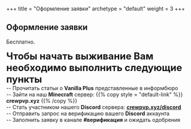 +++
title = "Оформление заявки"
archetype = "default"
weight = 3
+++

## Оформление заявки
<gray>Бесплатно.</gray>

<hundred-empty-line></hundred-empty-line>

<font style = "font-size: 1.6rem">**Чтобы начать выживание Вам необходимо выполнить следующие пункты**</font>\
-- Прочитать статьи о **Vanilla Plus** представленные в информбюро\
-- Зайти на наш **Minecraft** сервер: {{% copy style = "default-link" %}} **crewpvp.xyz** <i class="fa-solid fa-copy fa-xs scale"></i> {{% /copy %}}\
-- Стать участником нашего **Discord** сервера: [**crewpvp.xyz/discord** <i class="fa-brands fa-discord fa-xs scale"></i>](https://discord.com/invite/uKreqjn)\
-- Отправить запрос на верификацию вашего **Discord** аккаунта\
-- Заполнить заявку в канале **#верификация** и ожидать одобрения 